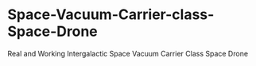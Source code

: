 # Space-Vacuum-Carrier-class-Space-Drone
Real and Working Intergalactic Space Vacuum Carrier Class Space Drone

